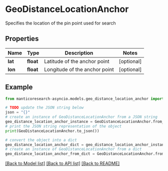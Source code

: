 # GeoDistanceLocationAnchor

Specifies the location of the pin point used for search

## Properties

Name | Type | Description | Notes
------------ | ------------- | ------------- | -------------
**lat** | **float** | Latitude of the anchor point | [optional] 
**lon** | **float** | Longitude of the anchor point | [optional] 

## Example

```python
from manticoresearch-asyncio.models.geo_distance_location_anchor import GeoDistanceLocationAnchor

# TODO update the JSON string below
json = "{}"
# create an instance of GeoDistanceLocationAnchor from a JSON string
geo_distance_location_anchor_instance = GeoDistanceLocationAnchor.from_json(json)
# print the JSON string representation of the object
print(GeoDistanceLocationAnchor.to_json())

# convert the object into a dict
geo_distance_location_anchor_dict = geo_distance_location_anchor_instance.to_dict()
# create an instance of GeoDistanceLocationAnchor from a dict
geo_distance_location_anchor_from_dict = GeoDistanceLocationAnchor.from_dict(geo_distance_location_anchor_dict)
```
[[Back to Model list]](../README.md#documentation-for-models) [[Back to API list]](../README.md#documentation-for-api-endpoints) [[Back to README]](../README.md)


